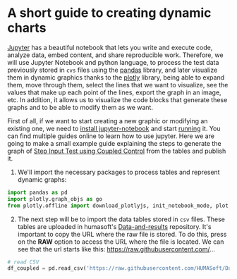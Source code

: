 # A short guide to creating dynamic charts
[Jupyter](https://jupyter.org/) has a beautiful notebook that lets you write and execute code, analyze data, embed content, and share reproducible work.
Therefore, we will use Jupyter Notebook and python language, to process the test data previously stored in `cvs` files using the [pandas](https://pandas.pydata.org/) library, and later visualize them in dynamic graphics thanks to the [plotly](https://plotly.com/) library, being able to expand them, move through them, select the lines that we want to visualize, see the values that make up each point of the lines, export the graph in an image, etc.
In addition, it allows us to visualize the code blocks that generate these graphs and to be able to modify them as we want. <br>

First of all, if we want to start creating a new graphic or modifying an existing one, we need to [install jupyter-notebook](https://jupyter.readthedocs.io/en/latest/install.html) and start [running](https://jupyter.readthedocs.io/en/latest/running.html#running) it. You can find multiple guides online to learn how to use jupyter. Here we are going to make a small example guide explaining the steps to generate the graph of [Step Input Test using Coupled Control](https://nbviewer.jupyter.org/github/HUMASoft/Data-and-Results/blob/master/demo-results/jupyter-scripts/step_input/step-input-coupled-control.ipynb) from the tables and publish it.

1. We'll import the necessary packages to process tables and represent dynamic graphs:
```python
import pandas as pd
import plotly.graph_objs as go
from plotly.offline import download_plotlyjs, init_notebook_mode, plot, iplot
```

2. The next step will be to import the data tables stored in `csv` files. These tables are uploaded in humasoft's [Data-and-results](https://github.com/HUMASoft/Data-and-Results) repository. It's important to copy the URL where the raw file is stored. To do this, press on the **RAW** option to access the URL where the file is located. We can see that the url starts like this: https://raw.githubusercontent.com/...
```python
# read CSV
df_coupled = pd.read_csv('https://raw.githubusercontent.com/HUMASoft/Data-and-Results/master/demo-results/csv-results/step_input/01-step-input-coupled-control.csv')
```
